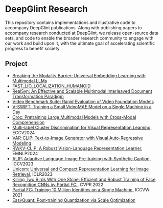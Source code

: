 # DeepGlint Research 
This repository contains implementations and illustrative code to accompany DeepGlint publications. Along with publishing papers to accompany research conducted at DeepGlint, we release open-source data sets, and code to enable the broader research community to engage with our work and build upon it, with the ultimate goal of accelerating scientific progress to benefit society. 


## Project
* [Breaking the Modality Barrier: Universal Embedding Learning with Multimodal LLMs](https://github.com/deepglint/UniME)
* [FAST_LIO_LOCALIZATION_HUMANOID](https://github.com/deepglint/FAST_LIO_LOCALIZATION_HUMANOID)
* [RealSyn: An Effective and Scalable Multimodal Interleaved Document Transformation Paradigm](https://github.com/deepglint/RealSyn)
* [Video Benchmark Suite: Rapid Evaluation of Video Foundation Models](https://github.com/deepglint/Video_Benchmark_Suite)
* [V-SWIFT: Training a Small VideoMAE Model on a Single Machine in a Day](https://github.com/deepglint/V-SWIFT)
* [Croc: Pretraining Large Multimodal Models with Cross-Modal Comprehension](https://github.com/deepglint/Croc)
* [Multi-label Cluster Discrimination for Visual Representation Learning](https://github.com/deepglint/unicom), ECCV2024
* [VAR-CLIP: Text-to-Image Generator with Visual Auto-Regressive Modeling](https://github.com/daixiangzi/VAR-CLIP)
* [RWKV-CLIP: A Robust Vision-Language Representation Learner](https://github.com/deepglint/RWKV-CLIP), EMNLP2024
* [ALIP: Adaptive Language-Image Pre-training with Synthetic Caption](https://github.com/deepglint/ALIP), ICCV2023
* [Unicom: Universal and Compact Representation Learning for Image Retrieval](https://github.com/deepglint/unicom), ICLR2023
* [Killing Two Birds With One Stone: Efficient and Robust Training of Face Recognition CNNs by Partial FC ](https://github.com/deepinsight/insightface/tree/master/recognition/partial_fc), CVPR 2022
* [Partial FC: Training 10 Million Identities on a Single Machine](https://github.com/deepinsight/insightface/tree/master/recognition/partial_fc), ICCVW 2021
* [EasyQuant: Post-training Quantization via Scale Optimization](https://github.com/deepglint/EasyQuant)


<!--

**Here are some ideas to get you started:**

🙋‍♀️ A short introduction - what is your organization all about?
🌈 Contribution guidelines - how can the community get involved?
👩‍💻 Useful resources - where can the community find your docs? Is there anything else the community should know?
🍿 Fun facts - what does your team eat for breakfast?
🧙 Remember, you can do mighty things with the power of [Markdown](https://docs.github.com/github/writing-on-github/getting-started-with-writing-and-formatting-on-github/basic-writing-and-formatting-syntax)
-->
